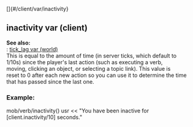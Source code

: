 []{#/client/var/inactivity}    
## inactivity var (client)    
**See also:**    
:   [tick_lag var (world)](ref/world/var/tick_lag)    
This is equal to the amount of time (in server ticks, which default to    
1/10s) since the player\'s last action (such as executing a verb,    
moving, clicking an object, or selecting a topic link). This value is    
reset to 0 after each new action so you can use it to determine the time    
that has passed since the last one.    
### Example:    
mob/verb/inactivity() usr \<\< \"You have been inactive for    
\[client.inactivity/10\] seconds.\"  